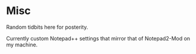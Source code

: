 # Misc

Random tidbits here for posterity.

Currently custom Notepad++ settings that mirror that of Notepad2-Mod on my machine.
